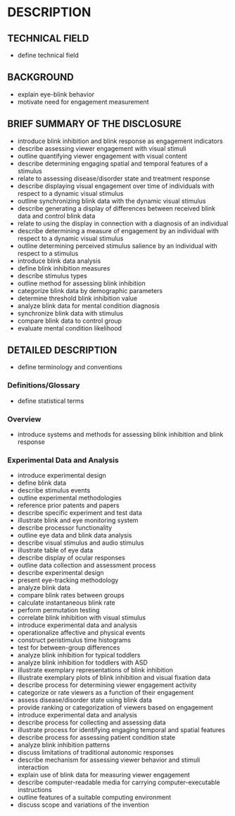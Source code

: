 # DESCRIPTION

## TECHNICAL FIELD

- define technical field

## BACKGROUND

- explain eye-blink behavior
- motivate need for engagement measurement

## BRIEF SUMMARY OF THE DISCLOSURE

- introduce blink inhibition and blink response as engagement indicators
- describe assessing viewer engagement with visual stimuli
- outline quantifying viewer engagement with visual content
- describe determining engaging spatial and temporal features of a stimulus
- relate to assessing disease/disorder state and treatment response
- describe displaying visual engagement over time of individuals with respect to a dynamic visual stimulus
- outline synchronizing blink data with the dynamic visual stimulus
- describe generating a display of differences between received blink data and control blink data
- relate to using the display in connection with a diagnosis of an individual
- describe determining a measure of engagement by an individual with respect to a dynamic visual stimulus
- outline determining perceived stimulus salience by an individual with respect to a stimulus
- introduce blink data analysis
- define blink inhibition measures
- describe stimulus types
- outline method for assessing blink inhibition
- categorize blink data by demographic parameters
- determine threshold blink inhibition value
- analyze blink data for mental condition diagnosis
- synchronize blink data with stimulus
- compare blink data to control group
- evaluate mental condition likelihood

## DETAILED DESCRIPTION

- define terminology and conventions

### Definitions/Glossary

- define statistical terms

### Overview

- introduce systems and methods for assessing blink inhibition and blink response

### Experimental Data and Analysis

- introduce experimental design
- define blink data
- describe stimulus events
- outline experimental methodologies
- reference prior patents and papers
- describe specific experiment and test data
- illustrate blink and eye monitoring system
- describe processor functionality
- outline eye data and blink data analysis
- describe visual stimulus and audio stimulus
- illustrate table of eye data
- describe display of ocular responses
- outline data collection and assessment process
- describe experimental design
- present eye-tracking methodology
- analyze blink data
- compare blink rates between groups
- calculate instantaneous blink rate
- perform permutation testing
- correlate blink inhibition with visual stimulus
- introduce experimental data and analysis
- operationalize affective and physical events
- construct peristimulus time histograms
- test for between-group differences
- analyze blink inhibition for typical toddlers
- analyze blink inhibition for toddlers with ASD
- illustrate exemplary representations of blink inhibition
- illustrate exemplary plots of blink inhibition and visual fixation data
- describe process for determining viewer engagement activity
- categorize or rate viewers as a function of their engagement
- assess disease/disorder state using blink data
- provide ranking or categorization of viewers based on engagement
- introduce experimental data and analysis
- describe process for collecting and assessing data
- illustrate process for identifying engaging temporal and spatial features
- describe process for assessing patient condition state
- analyze blink inhibition patterns
- discuss limitations of traditional autonomic responses
- describe mechanism for assessing viewer behavior and stimuli interaction
- explain use of blink data for measuring viewer engagement
- describe computer-readable media for carrying computer-executable instructions
- outline features of a suitable computing environment
- discuss scope and variations of the invention

